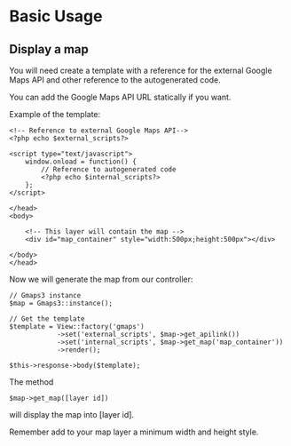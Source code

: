 # Basic Usage

## Display a map

You will need create a template with a reference for the external Google Maps API and other reference to the autogenerated code.

You can add the Google Maps API URL statically if you want.

Example of the template:
	<!DOCTYPE HTML>
	<html lang="en">
	<head>
	<meta charset=utf-8>
	<title>Kohana Google Maps 3 module</title>
	<style>
	#map_container {
		width: 500px;
		height: 500px;
		border: 1px solid #000;
	}
	</style>
	
	<!-- Reference to external Google Maps API--> 
	<?php echo $external_scripts?>
	
	<script type="text/javascript">
		window.onload = function() {
			// Reference to autogenerated code	
			<?php echo $internal_scripts?>
		};
	</script>
	
	</head>
	<body>
		
		<!-- This layer will contain the map -->		
		<div id="map_container" style="width:500px;height:500px"></div>
	
	</body>
	</head> 


Now we will generate the map from our controller:

	// Gmaps3 instance
	$map = Gmaps3::instance();
		
	// Get the template
	$template = View::factory('gmaps')
				->set('external_scripts', $map->get_apilink())
				->set('internal_scripts', $map->get_map('map_container'))
				->render();	
								
	$this->response->body($template);			


The method
	
	$map->get_map([layer id])

will display the map into [layer id]. 

Remember add to your map layer a minimum width and height style.
 
